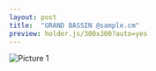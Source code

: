 ```yaml
---
layout: post
title:  "GRAND BASSIN @sample.cm"
preview: holder.js/300x300?auto=yes
---
```


![Picture 1](holder.js/800x600?auto=yes)